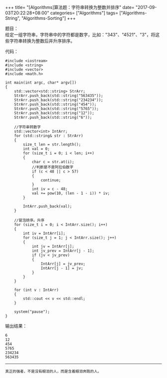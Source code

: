 +++
title= "[Algorithms]算法题：字符串转换为整数并排序"
date= "2017-09-03T20:22:28+08:00"
categories= ["Algorithms"]
tags= ["Algorithms-String", "Algorithms-Sorting"]
+++

题目：  
给定一组字符串，字符串中的字符都是数字，比如："343"、"4521"、"3"，将这些字符串转换为整数后并升序排序。

代码：

    #include <iostream>
    #include <string>
    #include <vector>
    #include <math.h>

    int main(int argc, char* argv[])
    {
        std::vector<std::string> StrArr;
        StrArr.push_back(std::string("563435"));
        StrArr.push_back(std::string("234234"));
        StrArr.push_back(std::string("454"));
        StrArr.push_back(std::string("5765"));
        StrArr.push_back(std::string("12"));
        StrArr.push_back(std::string("6"));

        //字符串转数字
        std::vector<int> IntArr;
        for (std::string& str : StrArr)
        {
            size_t len = str.length();
            int val = 0;
            for (size_t i = 0; i < len; i++)
            {
                char c = str.at(i);
                //判断是不是阿拉伯数字
                if (c < 48 || c > 57)
                {
                    continue;
                }
                int iv = c - 48;
                val += pow(10, (len - 1 - i)) * iv;
            }

            IntArr.push_back(val);
        }

        //冒泡排序。升序
        for (size_t i = 0; i < IntArr.size(); i++)
        {
            int iv = IntArr[i];
            for (size_t j = 1; j < IntArr.size(); j++)
            {
                int jv = IntArr[j];
                int jv_prev = IntArr[j - 1];
                if (jv < jv_prev)
                {
                    IntArr[j] = jv_prev;
                    IntArr[j - 1] = jv;
                }
            }
        }

        for (int v : IntArr)
        {
            std::cout << v << std::endl;
        }

        system("pause");
    }

输出结果：

    6
    12
    454
    5765
    234234
    563435
    
***
`真正的强者，不是没有眼泪的人，而是含着眼泪奔跑的人。`